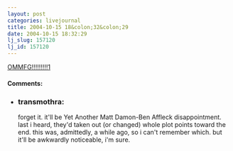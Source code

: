 ```yaml
---
layout: post
categories: livejournal
title: 2004-10-15 18&colon;32&colon;29
date: 2004-10-15 18:32:29
lj_slug: 157120
lj_id: 157120
---
```

[OMMFG!!!!!!!!!1](http://www.imdb.com/title/tt0402344/)


<div id="comments"><h4>Comments:</h4><div class="lj-comments"><ul>
<li><h3>transmothra: </h3>
<a id="comment-270"></a>
<p>forget it. it'll be Yet Another Matt Damon-Ben Affleck disappointment. last i heard, they'd taken out (or changed) whole plot points toward the end. this was, admittedly, a while ago, so i can't remember which. but it'll be awkwardly noticeable, i'm sure.</p>
</li>
</ul></div></div>
